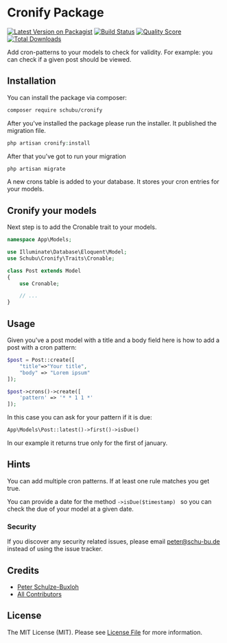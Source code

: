 # Cronify Package

[![Latest Version on Packagist](https://img.shields.io/packagist/v/schubu/cronify.svg?style=flat-square)](https://packagist.org/packages/schubu/cronify)
[![Build Status](https://img.shields.io/travis/schubu/cronify/master.svg?style=flat-square)](https://travis-ci.org/schubu/cronify)
[![Quality Score](https://img.shields.io/scrutinizer/g/schubu/cronify.svg?style=flat-square)](https://scrutinizer-ci.com/g/schubu/cronify)
[![Total Downloads](https://img.shields.io/packagist/dt/schubu/cronify.svg?style=flat-square)](https://packagist.org/packages/schubu/cronify)

Add cron-patterns to your models to check for validity. For example: you can check if a given post should be viewed.

## Installation

You can install the package via composer:

```bash
composer require schubu/cronify
```

After you've installed the package please run the installer. It published the migration file.
``` php
php artisan cronify:install
```

After that you've got to run your migration
``` php
php artisan migrate
```

A new crons table is added to your database. It stores your cron entries for your models. 

## Cronify your models
Next step is to add the Cronable trait to your models.

``` php
namespace App\Models;

use Illuminate\Database\Eloquent\Model;
use Schubu\Cronify\Traits\Cronable;

class Post extends Model
{
    use Cronable;

    // ...
}
```

## Usage
Given you've a post model with a title and a body field here is how to add a post with a cron pattern:

``` php
$post = Post::create([
    "title"=>"Your title", 
    "body" => "Lorem ipsum"
]);

$post->crons()->create([
    'pattern' => '* * 1 1 *'
]);
```

In this case you can ask for your pattern if it is due:

``` php
App\Models\Post::latest()->first()->isDue()
```

In our example it returns true only for the first of january. 

## Hints
You can add multiple cron patterns. If at least one rule matches you get true.

You can provide a date for the method ```->isDue($timestamp) ``` so you can check the due of your model at a given date. 



[comment]: <> (### Testing)

[comment]: <> (``` bash)

[comment]: <> (composer test)

[comment]: <> (```)

[comment]: <> (### Changelog)

[comment]: <> (Please see [CHANGELOG]&#40;CHANGELOG.md&#41; for more information what has changed recently.)

[comment]: <> (## Contributing)

[comment]: <> (Please see [CONTRIBUTING]&#40;CONTRIBUTING.md&#41; for details.)

### Security

If you discover any security related issues, please email peter@schu-bu.de instead of using the issue tracker.

## Credits

- [Peter Schulze-Buxloh](https://github.com/schubu)
- [All Contributors](../../contributors)

## License

The MIT License (MIT). Please see [License File](LICENSE.md) for more information.
